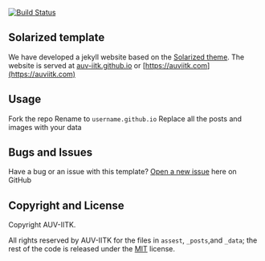[![Build Status](https://travis-ci.org/AUV-IITK/auv-iitk.github.io.svg?branch=master)](https://travis-ci.org/AUV-IITK/auv-iitk.github.io)

## Solarized template

We have developed a jekyll website based on the [Solarized theme](https://templated.co/solarize). The website is served at [auv-iitk.github.io](auv-iitk.github.io) or [https://auviitk.com](https://auviitk.com)

## Usage

Fork the repo
Rename to `username.github.io`
Replace all the posts and images with your data

## Bugs and Issues

Have a bug or an issue with this template? [Open a new issue](https://github.com/auv-iitk/auv-iitk.github.io/issues) here on GitHub

## Copyright and License

Copyright AUV-IITK.

All rights reserved by AUV-IITK for the files in `assest`, `_posts`,and `_data`; the rest of the code is released under the [MIT](https://opensource.org/licenses/mit-license.php) license.
